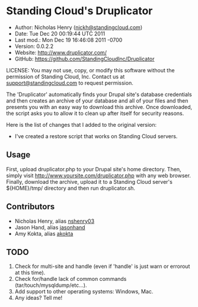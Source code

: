 Standing Cloud's Druplicator
============================

* Author:    Nicholas Henry (<nickh@standingcloud.com>)
* Date:      Tue Dec 20 00:19:44 UTC 2011
* Last mod.: Mon Dec 19 16:46:08 2011 -0700
* Version:   0.0.2.2
* Website:   <http://www.druplicator.com/>
* GitHub:    <https://github.com/StandingCloudInc/Druplicator>

LICENSE: You may not use, copy, or modify this software without the
permission of Standing Cloud, Inc. Contact us at support@standingcloud.com
to request permission.

The 'Druplicator' automatically finds your Drupal site's
database credentials and then creates an archive of your database and all of
your files and then presents you with an easy way to download this archive.
Once downloaded, the script asks you to allow it to clean up after itself
for security reasons.

Here is the list of changes that I added to the original version:

* I've created a restore script that works on Standing Cloud servers.

Usage
-----

First, upload druplicator.php to your Drupal site's home directory.  Then,
simply visit http://www.yoursite.com/druplicator.php with any web browser.
Finally, download the archive, upload it to a Standing Cloud server's
${HOME}/tmp/ directory and then run druplicator.sh.


Contributors
------------

* Nicholas Henry, alias [nshenry03][1]
* Jason Hand, alias [jasonhand][2]
* Amy Kokta, alias [akokta][3]

[1]: https://github.com/nshenry03
[2]: https://github.com/jasonhand
[3]: https://github.com/akokta


TODO
----

1. Check for multi-site and handle (even if 'handle' is just warn or errorout at this time).
2. Check for/handle lack of common commands (tar/touch/mysqldump/etc...).
3. Add support to other operating systems: Windows, Mac.
4. Any ideas? Tell me!
